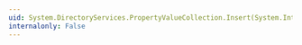 ```yaml
---
uid: System.DirectoryServices.PropertyValueCollection.Insert(System.Int32,System.Object)
internalonly: False
---
```

